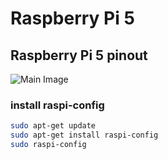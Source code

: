 # Raspberry Pi 5 
## Raspberry Pi 5 pinout
![Main Image](https://cdn.shopify.com/s/files/1/0195/1344/2404/files/7_5_5c4a976d-c917-4049-ba8f-85bb33d52568_1024x1024.png?v=1721153056)


### install raspi-config
```bash
sudo apt-get update
sudo apt-get install raspi-config
sudo raspi-config
```

